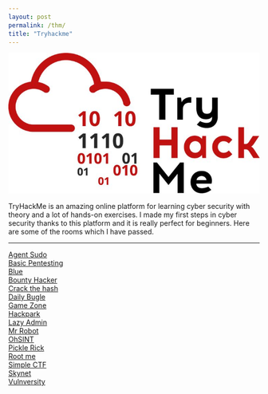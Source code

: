 ```yaml
---
layout: post
permalink: /thm/
title: "Tryhackme"
---
```


![tryhackme](/assets/images/thm/tryhackme.jpg)

TryHackMe is an amazing online platform for learning cyber security with theory and a lot of hands-on exercises. I made my first steps in cyber security thanks to this platform and it is really perfect for beginners. Here are some of the rooms which I have passed.

---
[Agent Sudo](/posts/thm/agent-sudo) <br />
[Basic Pentesting](/posts/thm/basic-pentesting) <br />
[Blue](/posts/thm/blue) <br />
[Bounty Hacker](/posts/thm/bounty-hacker) <br />
[Crack the hash](/posts/thm/crack-the-hash) <br />
[Daily Bugle](/posts/thm/daily-bugle) <br />
[Game Zone](/posts/thm/game-zone) <br />
[Hackpark](/posts/thm/hackpark) <br />
[Lazy Admin](/posts/thm/lazy-admin) <br />
[Mr Robot](/posts/thm/mr-robot) <br />
[OhSINT](/posts/thm/ohsint) <br />
[Pickle Rick](/posts/thm/pickle-rick) <br />
[Root me](/posts/thm/root-me) <br />
[Simple CTF](/posts/thm/simple-ctf) <br />
[Skynet](/posts/thm/skynet) <br />
[Vulnversity](/posts/thm/vulnversity) <br />
